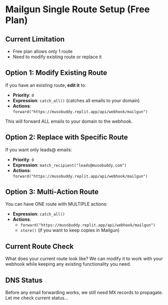 # Mailgun Single Route Setup (Free Plan)

## Current Limitation
- Free plan allows only 1 route
- Need to modify existing route or replace it

## Option 1: Modify Existing Route

If you have an existing route, **edit it** to:
- **Priority**: `0`
- **Expression**: `catch_all()` (catches all emails to your domain)
- **Actions**: `forward("https://musobuddy.replit.app/api/webhook/mailgun")`

This will forward ALL emails to your domain to the webhook.

## Option 2: Replace with Specific Route

If you want only leads@ emails:
- **Priority**: `0`
- **Expression**: `match_recipient("leads@musobuddy.com")`
- **Actions**: `forward("https://musobuddy.replit.app/api/webhook/mailgun")`

## Option 3: Multi-Action Route

You can have ONE route with MULTIPLE actions:
- **Expression**: `catch_all()`
- **Actions**: 
  - `forward("https://musobuddy.replit.app/api/webhook/mailgun")`
  - `store()`  (if you want to keep copies in Mailgun)

## Current Route Check

What does your current route look like? We can modify it to work with your webhook while keeping any existing functionality you need.

## DNS Status

Before any email forwarding works, we still need MX records to propagate. Let me check current status...